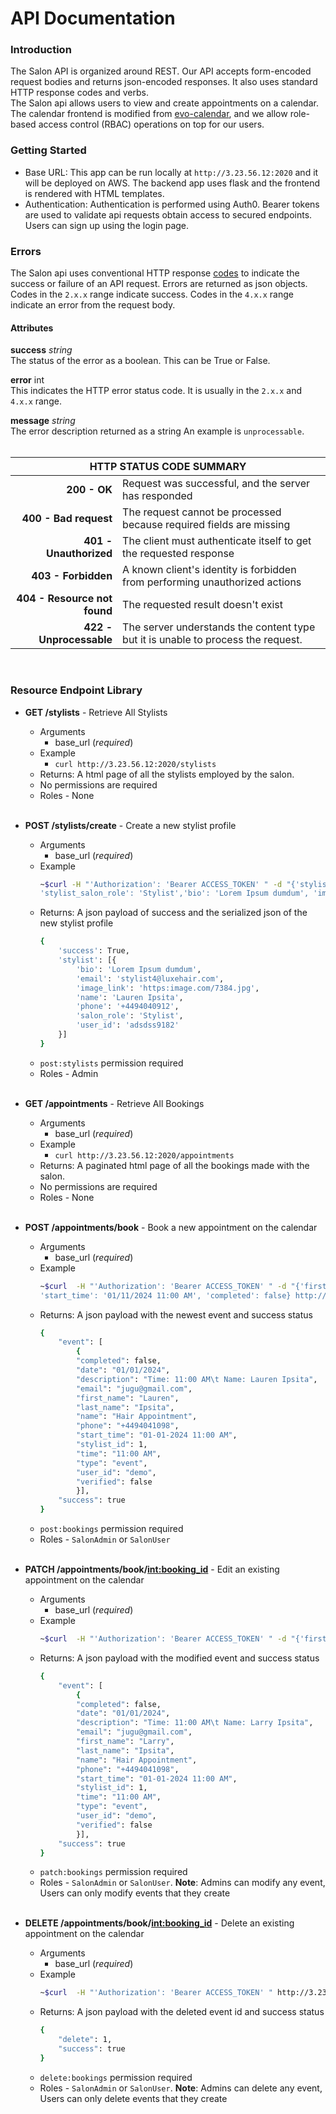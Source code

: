 # API Documentation
### Introduction
The Salon API is organized around REST. Our API accepts form-encoded request bodies and returns json-encoded responses. It also uses standard HTTP response codes and verbs. <br>
The Salon api allows users to view and create appointments on a calendar. The calendar frontend is modified from [evo-calendar](https://edlynvillegas.github.io/evo-calendar/), and we allow role-based access control (RBAC) operations on top for our users.

### Getting Started
- Base URL: This app can be run locally at `http://3.23.56.12:2020` and it will be deployed on AWS. The backend app uses flask and the frontend is rendered with HTML templates.
- Authentication: Authentication is performed using Auth0. Bearer tokens are used to validate api requests obtain access to secured endpoints. Users can sign up using the login page.

### Errors
The Salon api uses conventional HTTP response [codes](https://developer.mozilla.org/en-US/docs/Web/HTTP/Status#redirection_messages) to indicate the success or failure of an API request. Errors are returned as json objects. Codes in the `2.x.x` range indicate success. Codes in the `4.x.x` range indicate an error from the request body.

#### Attributes
**success** *string* <br>
The status of the error as a boolean. This can be True or False. <br>

**error** int <br>
This indicates the HTTP error status code. It is usually in the `2.x.x` and `4.x.x` range. <br>

**message** *string* <br>
The error description returned as a string An example is `unprocessable`. <br><br>

<table>
    <thead>
        <tr>
            <th colspan=2 style="text-align: center;">HTTP STATUS CODE SUMMARY</th>
        </tr>
    </thead>
    <tbody>
        <tr>
            <td style="text-align: right;"><b>200 - OK</b></td>
            <td style="text-align: left;">Request was successful, and the server has responded</td>
        </tr>
        <tr>
            <td style="text-align: right;"><b>400 - Bad request</b></td>
            <td style="text-align: left;">The request cannot be processed because required fields are missing</td>
        </tr>
        <tr>
            <td style="text-align: right;"><b>401 - Unauthorized</b></td>
            <td style="text-align: left;">The client must authenticate itself to get the requested response</td>
        </tr>
        <tr>
            <td style="text-align: right;"><b>403 - Forbidden</b></td>
            <td style="text-align: left;">A known client's identity is forbidden from performing unauthorized actions</td>
        </tr>
        <tr>
            <td style="text-align: right;"><b>404 - Resource not found</b></td>
            <td style="text-align: left;">The requested result doesn't exist</td>
        </tr>
        <tr>
            <td style="text-align: right;"><b>422 - Unprocessable</b></td>
            <td style="text-align: left;">The server understands the content type but it is unable to process the request.</td>
        </tr>
    </tbody>
</table>

<br>

### Resource Endpoint Library
- **GET /stylists** - Retrieve All Stylists
    - Arguments
        - base_url (*required*)
    - Example
        - `curl http://3.23.56.12:2020/stylists`
    - Returns: A html page of all the stylists employed by the salon.
    - No permissions are required
    - Roles - None
 <br><br>

- **POST /stylists/create** - Create a new stylist profile
    - Arguments
        - base_url (*required*)
    - Example
        ```bash
        ~$curl -H "'Authorization': 'Bearer ACCESS_TOKEN' " -d "{'stylist_name': 'Lauren Ipsita', 'phone': '+4494040912', 'email': 'stylist4@luxehair.com', \
        'stylist_salon_role': 'Stylist','bio': 'Lorem Ipsum dumdum', 'img_link': 'https:image.com/7384.jpg'}" -X POST http://3.23.56.12:2020/stylists/create
        ```
    - Returns: A json payload of success and the serialized json of the new stylist profile
        ```bash
        {
            'success': True,
            'stylist': [{
                'bio': 'Lorem Ipsum dumdum',
                'email': 'stylist4@luxehair.com',
                'image_link': 'https:image.com/7384.jpg',
                'name': 'Lauren Ipsita',
                'phone': '+4494040912',
                'salon_role': 'Stylist',
                'user_id': 'adsdss9182'
            }]
        }
        
        ```
    - `post:stylists` permission required
    - Roles - Admin
 <br><br>

- **GET /appointments** - Retrieve All Bookings
    - Arguments
        - base_url (*required*)
    - Example
        - `curl http://3.23.56.12:2020/appointments` 
    - Returns: A paginated html page of all the bookings made with the salon.
    - No permissions are required
    - Roles - None
 <br><br>

- **POST /appointments/book** - Book a new appointment on the calendar
    - Arguments
        - base_url (*required*)
    - Example
        ```bash
        ~$curl  -H "'Authorization': 'Bearer ACCESS_TOKEN' " -d "{'first': 'Lauren', 'last': 'Ipsita', 'phone': '+4494040912', 'email': 'stylist4@luxehair.com', \
        'start_time': '01/11/2024 11:00 AM', 'completed': false} http://3.23.56.12:2020/appointments/book
        ```
    - Returns: A json payload with the newest event and success status
        ```bash
        {
            "event": [
                {
                "completed": false,
                "date": "01/01/2024",
                "description": "Time: 11:00 AM\t Name: Lauren Ipsita",
                "email": "jugu@gmail.com",
                "first_name": "Lauren",
                "last_name": "Ipsita",
                "name": "Hair Appointment",
                "phone": "+4494041098",
                "start_time": "01-01-2024 11:00 AM",
                "stylist_id": 1,
                "time": "11:00 AM",
                "type": "event",
                "user_id": "demo",
                "verified": false
                }],
            "success": true
        }
        ```
    - `post:bookings` permission required
    - Roles - `SalonAdmin` or `SalonUser`
<br><br>

- **PATCH /appointments/book/<int:booking_id>** - Edit an existing appointment on the calendar
    - Arguments
        - base_url (*required*)
    - Example
        ```bash
        ~$curl  -H "'Authorization': 'Bearer ACCESS_TOKEN' " -d "{'first': 'Larry', 'last': 'Ipsita'} http://3.23.56.12:2020/appointments/book/1
        ```
    - Returns: A json payload with the modified event and success status
        ```bash
        {
            "event": [
                {
                "completed": false,
                "date": "01/01/2024",
                "description": "Time: 11:00 AM\t Name: Larry Ipsita",
                "email": "jugu@gmail.com",
                "first_name": "Larry",
                "last_name": "Ipsita",
                "name": "Hair Appointment",
                "phone": "+4494041098",
                "start_time": "01-01-2024 11:00 AM",
                "stylist_id": 1,
                "time": "11:00 AM",
                "type": "event",
                "user_id": "demo",
                "verified": false
                }],
            "success": true
        }
        ```
    - `patch:bookings` permission required
    - Roles - `SalonAdmin` or `SalonUser`. 
        **Note**: Admins can modify any event, Users can only modify events that they create
<br><br>

- **DELETE /appointments/book/<int:booking_id>** - Delete an existing appointment on the calendar
    - Arguments
        - base_url (*required*)
    - Example
        ```bash
        ~$curl  -H "'Authorization': 'Bearer ACCESS_TOKEN' " http://3.23.56.12:2020/appointments/book/1
        ```
    - Returns: A json payload with the deleted event id and success status
        ```bash
        {
            "delete": 1,
            "success": true
        }
        ```
    - `delete:bookings` permission required
    - Roles - `SalonAdmin` or `SalonUser`. 
        **Note**: Admins can delete any event, Users can only delete events that they create
<br><br>